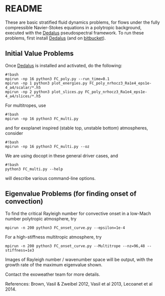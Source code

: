 # README #

These are basic stratified fluid dynamics problems, for flows under
the fully compressible Navier-Stokes equations in a polytropic background, executed
with the [Dedalus](http://dedalus-project.org) pseudospectral
framework.  To run these problems, first install
[Dedalus](http://dedalus-project.org/) (and on
[bitbucket](https://bitbucket.org/dedalus-project/dedalus2)). 

## Initial Value Problems

Once [Dedalus](http://dedalus-project.org/) is installed and activated, do the following:
```
#!bash
mpirun -np 16 python3 FC_poly.py --run_time=0.1
mpirun -np 1 python3 plot_energies.py FC_poly_nrhocz3_Ra1e4_eps1e-4_a4/scalar/*.h5
mpirun -np 2 python3 plot_slices.py FC_poly_nrhocz3_Ra1e4_eps1e-4_a4/slices/*.h5
```

For multitropes, use
```
#!bash
mpirun -np 16 python3 FC_multi.py
```
and for exoplanet inspired (stable top, unstable bottom) atmospheres, consider
```
#!bash
mpirun -np 16 python3 FC_multi.py --oz
```

We are using docopt in these general driver cases, and
```
#!bash
python3 FC_multi.py --help
```
will describe various command-line options.

## Eigenvalue Problems (for finding onset of convection)

To find the critical Rayleigh number for convective onset in a low-Mach number
polytropic atmosphere, try
```
mpirun -n 200 python3 FC_onset_curve.py --epsilon=1e-4
```

For a high-stiffness multitropic atmosphere, try
```
mpirun -n 200 python3 FC_onset_curve.py --Multitrope --nz=96,48 --stiffness=1e3
```
Images of Rayleigh number / wavenumber space will be output, with the growth rate
of the maximum eigenvalue shown.

Contact the exoweather team for more details.

References: Brown, Vasil & Zweibel 2012, Vasil et al 2013, Lecoanet et al 2014.

